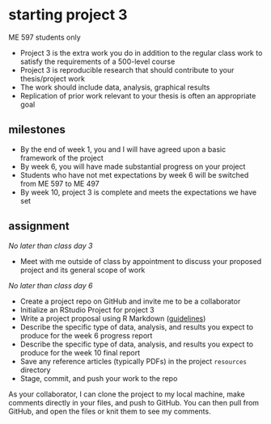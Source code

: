 
# starting project 3

ME 597 students only

  - Project 3 is the extra work you do in addition to the regular class
    work to satisfy the requirements of a 500-level course  
  - Project 3 is reproducible research that should contribute to your
    thesis/project work  
  - The work should include data, analysis, graphical results
  - Replication of prior work relevant to your thesis is often an
    appropriate goal

## milestones

  - By the end of week 1, you and I will have agreed upon a basic
    framework of the project
  - By week 6, you will have made substantial progress on your project
  - Students who have not met expectations by week 6 will be switched
    from ME 597 to ME 497
  - By week 10, project 3 is complete and meets the expectations we have
    set

## assignment

*No later than class day 3*

  - Meet with me outside of class by appointment to discuss your
    proposed project and its general scope of work

*No later than class day 6*

  - Create a project repo on GitHub and invite me to be a collaborator
  - Initialize an RStudio Project for project 3
  - Write a project proposal using R Markdown
    ([guidelines](https://pressbooks.bccampus.ca/technicalwriting/chapter/7-1/))
  - Describe the specific type of data, analysis, and results you expect
    to produce for the week 6 progress report
  - Describe the specific type of data, analysis, and results you expect
    to produce for the week 10 final report
  - Save any reference articles (typically PDFs) in the project
    `resources` directory
  - Stage, commit, and push your work to the repo

As your collaborator, I can clone the project to my local machine, make
comments directly in your files, and push to GitHub. You can then pull
from GitHub, and open the files or knit them to see my comments.

